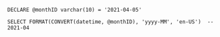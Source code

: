 `DECLARE @monthID varchar(10) = '2021-04-05'`

`SELECT FORMAT(CONVERT(datetime, @monthID), 'yyyy-MM', 'en-US')  -- 2021-04`
